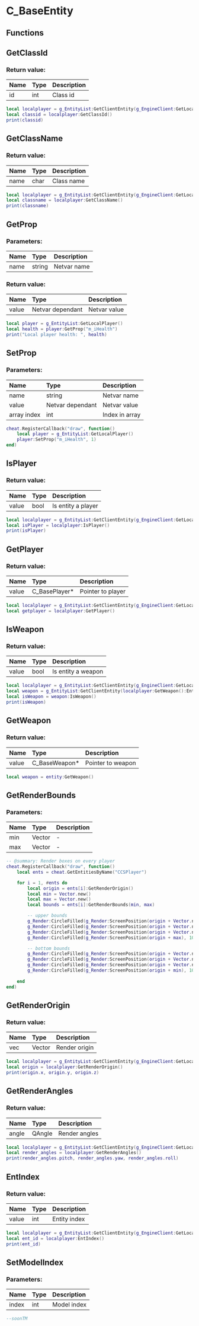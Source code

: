 # C_BaseEntity

## Functions

## GetClassId

### Return value:

| Name | Type | Description |
| :--- | :--- | :--- |
| id | int | Class id |

```lua
local localplayer = g_EntityList:GetClientEntity(g_EngineClient:GetLocalPlayer())
local classid = localplayer:GetClassId()
print(classid)
```

## GetClassName

### Return value:

| Name | Type | Description |
| :--- | :--- | :--- |
| name | char | Class name |

```lua
local localplayer = g_EntityList:GetClientEntity(g_EngineClient:GetLocalPlayer())
local classname = localplayer:GetClassName()
print(classname)
```

## GetProp

### Parameters:

| Name | Type | Description |
| :--- | :--- | :--- |
| name | string | Netvar name |

### Return value:

| Name | Type | Description |
| :--- | :--- | :--- |
| value | Netvar dependant | Netvar value |

```lua
local player = g_EntityList:GetLocalPlayer()
local health = player:GetProp("m_iHealth")
print("Local player health: ", health)
```

## SetProp

### Parameters:

| Name | Type | Description |
| :--- | :--- | :--- |
| name | string | Netvar name |
| value | Netvar dependant | Netvar value |
| array index | int | Index in array |

```lua
cheat.RegisterCallback("draw", function() 
    local player = g_EntityList:GetLocalPlayer()
    player:SetProp("m_iHealth", 1) 
end)
```

## IsPlayer

### Return value:

| Name | Type | Description |
| :--- | :--- | :--- |
| value | bool | Is entity a player |

```lua
local localplayer = g_EntityList:GetClientEntity(g_EngineClient:GetLocalPlayer())
local isPlayer = localplayer:IsPlayer()
print(isPlayer)
```

## GetPlayer

### Return value:

| Name | Type | Description |
| :--- | :--- | :--- |
| value | C_BasePlayer* | Pointer to player |

```lua
local localplayer = g_EntityList:GetClientEntity(g_EngineClient:GetLocalPlayer())
local getplayer = localplayer:GetPlayer()
```

## IsWeapon

### Return value:

| Name | Type | Description |
| :--- | :--- | :--- |
| value | bool | Is entity a weapon |

```lua
local localplayer = g_EntityList:GetClientEntity(g_EngineClient:GetLocalPlayer())
local weapon = g_EntityList:GetClientEntity(localplayer:GetWeapon():EntIndex())
local isWeapon = weapon:IsWeapon()
print(isWeapon)
```

## GetWeapon

### Return value:

| Name | Type | Description |
| :--- | :--- | :--- |
| value | C_BaseWeapon* | Pointer to weapon |

```lua
local weapon = entity:GetWeapon()
```

## GetRenderBounds

### Parameters:

| Name | Type | Description |
| :--- | :--- | :--- |
| min | Vector | - |
| max | Vector | - |

```lua
-- @summary: Render boxes on every player
cheat.RegisterCallback("draw", function()
    local ents = cheat.GetEntitiesByName("CCSPlayer")

    for i = 1, #ents do
        local origin = ents[i]:GetRenderOrigin()
        local min = Vector.new()
        local max = Vector.new()
        local bounds = ents[i]:GetRenderBounds(min, max)

        -- upper bounds
        g_Render:CircleFilled(g_Render:ScreenPosition(origin + Vector.new(min.x, max.y, max.z)), 10.0, 30, Color.new(1.0, 1.0, 1.0, 1.0))
        g_Render:CircleFilled(g_Render:ScreenPosition(origin + Vector.new(max.x, min.y, max.z)), 10.0, 30, Color.new(1.0, 1.0, 1.0, 1.0))
        g_Render:CircleFilled(g_Render:ScreenPosition(origin + Vector.new(min.x, min.y, max.z)), 10.0, 30, Color.new(1.0, 1.0, 1.0, 1.0))
        g_Render:CircleFilled(g_Render:ScreenPosition(origin + max), 10.0, 30, Color.new(1.0, 1.0, 1.0, 1.0))

        -- bottom bounds
        g_Render:CircleFilled(g_Render:ScreenPosition(origin + Vector.new(max.x, min.y, min.z)), 10.0, 30, Color.new(1.0, 1.0, 1.0, 1.0))
        g_Render:CircleFilled(g_Render:ScreenPosition(origin + Vector.new(min.x, max.y, min.z)), 10.0, 30, Color.new(1.0, 1.0, 1.0, 1.0))
        g_Render:CircleFilled(g_Render:ScreenPosition(origin + Vector.new(max.x, max.y, min.z)), 10.0, 30, Color.new(1.0, 1.0, 1.0, 1.0))
        g_Render:CircleFilled(g_Render:ScreenPosition(origin + min), 10.0, 30, Color.new(1.0, 1.0, 1.0, 1.0))
      
    end
end)
```

## GetRenderOrigin

### Return value:

| Name | Type | Description |
| :--- | :--- | :--- |
| vec | Vector | Render origin |

```lua
local localplayer = g_EntityList:GetClientEntity(g_EngineClient:GetLocalPlayer())
local origin = localplayer:GetRenderOrigin()
print(origin.x, origin.y, origin.z)
```

## GetRenderAngles

### Return value:

| Name | Type | Description |
| :--- | :--- | :--- |
| angle | QAngle | Render angles |

```lua
local localplayer = g_EntityList:GetClientEntity(g_EngineClient:GetLocalPlayer())
local render_angles = localplayer:GetRenderAngles()
print(render_angles.pitch, render_angles.yaw, render_angles.roll)
```

## EntIndex

### Return value:

| Name | Type | Description |
| :--- | :--- | :--- |
| value | int | Entity index |

```lua
local localplayer = g_EntityList:GetClientEntity(g_EngineClient:GetLocalPlayer())
local ent_id = localplayer:EntIndex()
print(ent_id)
```

## SetModelIndex

### Parameters:

| Name | Type | Description |
| :--- | :--- | :--- |
| index | int | Model index |

```lua
--soonTM
```
